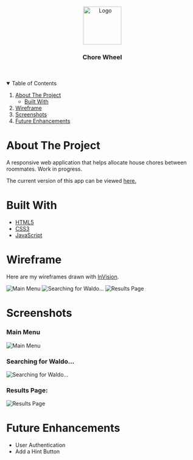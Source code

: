 
<!-- PROJECT LOGO -->
<br />
<p align="center">
  <a href="https://github.com/GarrettGarrett/Project-3">
    <img src="https://image.flaticon.com/icons/png/512/2797/2797667.png" alt="Logo" width="100" height="100">
  </a>

  <h3 align="center">Chore Wheel</h3>
<br>
<Br>


<!-- TABLE OF CONTENTS -->
<details open="open">
  <summary>Table of Contents</summary>
  <ol>
    <li>
      <a href="#about-the-project">About The Project</a>
      <ul>
        <li><a href="#built-with">Built With</a></li>
      </ul>
    </li>
    <li>
      <a href="#wireframe">Wireframe</a>
    </li>
    <li><a href="#screenshots">Screenshots</a></li>
     <li><a href="#future-enhancements">Future Enhancements</a></li>

  </ol>
</details>

<!-- ABOUT THE PROJECT -->
# About The Project
A responsive web application that helps allocate house chores between roommates.  Work in progress.  

The current version of this app can be viewed [here.](https://wheres-waldo1.herokuapp.com/)

# Built With

* [HTML5](https://developer.mozilla.org/en-US/docs/Glossary/HTML5)
* [CSS3](https://developer.mozilla.org/en-US/docs/Web/CSS)
* [JavaScript](https://www.javascript.com/)


# Wireframe

Here are my wireframes drawn with [InVision](https://www.invisionapp.com/).  

![Main Menu](https://i.imgur.com/WCr5IvZ.png)
![Searching for Waldo...](https://i.imgur.com/MkNUYpD.png)
![Results Page](https://i.imgur.com/akt3MXr.png)




<!-- USAGE EXAMPLES -->
# Screenshots
### Main Menu
![Main Menu](https://i.imgur.com/vPR8xc2.png)

### Searching for Waldo...
![Searching for Waldo...](https://i.imgur.com/u97wO7E.png)

### Results Page:
![Results Page](https://i.imgur.com/S3ukN96.png)


# Future Enhancements
* User Authentication
* Add a Hint Button

